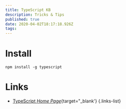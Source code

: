 ```yaml
---
title: TypeScript KB
description: Tricks & Tips
published: true
date: 2020-04-02T18:17:18.926Z
tags: 
---
```



# Install
```shell
npm install -g typescript
```

# Links
- [TypeScript *Home Page*](https://www.typescriptlang.org){target="_blank'}
{.links-list}
